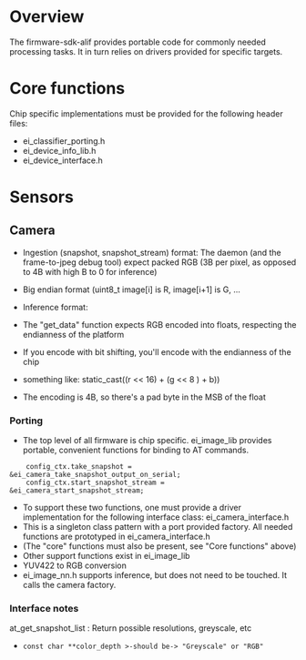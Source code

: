 # Overview

The firmware-sdk-alif provides portable code for commonly needed processing tasks.  It in turn relies on drivers provided for specific targets.

# Core functions
Chip specific implementations must be provided for the following header files:
- ei_classifier_porting.h 
- ei_device_info_lib.h
- ei_device_interface.h

# Sensors

## Camera

- Ingestion (snapshot, snapshot_stream) format:
The daemon (and the frame-to-jpeg debug tool) expect packed RGB 
(3B per pixel, as opposed to 4B with high B to 0 for inference)
 - Big endian format (uint8_t image[i] is R, image[i+1] is G, ...

- Inference format:
 - The "get_data" function expects RGB encoded into floats, respecting the endianness of the platform
  - If you encode with bit shifting, you'll encode with the endianness of the chip
   - something like: static_cast<float>((r << 16) + (g << 8 ) + b))
  - The encoding is 4B, so there's a pad byte in the MSB of the float

### Porting

- The top level of all firmware is chip specific. ei_image_lib provides portable, convenient functions for binding to AT commands.
```
    config_ctx.take_snapshot = &ei_camera_take_snapshot_output_on_serial;
    config_ctx.start_snapshot_stream = &ei_camera_start_snapshot_stream;
```
- To support these two functions, one must provide a driver implementation for the following interface class: ei_camera_interface.h
 - This is a singleton class pattern with a port provided factory.  All needed functions are prototyped in ei_camera_interface.h
- (The "core" functions must also be present, see "Core functions" above)
- Other support functions exist in ei_image_lib
 - YUV422 to RGB conversion
- ei_image_nn.h supports inference, but does not need to be touched.  It calls the camera factory. 

### Interface notes

at_get_snapshot_list : Return possible resolutions, greyscale, etc
-     const char **color_depth >-should be-> "Greyscale" or "RGB"